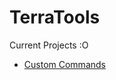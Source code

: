 # TerraTools

Current Projects :O
- <a href="https://github.com/TerraMagnum/TerraTools/tree/master/CustomCommands">Custom Commands</a>
